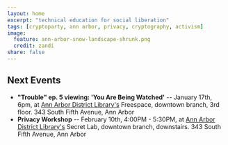 ```yaml
---
layout: home
excerpt: "technical education for social liberation"
tags: [cryptoparty, ann arbor, privacy, cryptography, activism]
image:
  feature: ann-arbor-snow-landscape-shrunk.png
  credit: zandi
share: false
---
```


## Next Events
* **"Trouble" ep. 5 viewing: 'You Are Being Watched'** -- January 17th, 6pm, at [Ann Arbor District Library's][aadl] Freespace, downtown branch, 3rd floor.
 343 South Fifth Avenue, Ann Arbor
 * **Privacy Workshop** -- February 10th, 4:00PM - 5:30PM, at [Ann Arbor District Library's][aadl] Secret Lab, downtown branch, downstairs.
 343 South Fifth Avenue, Ann Arbor

[aha]: http://www.allhandsactive.org/
[ziggys]: http://ziggysypsi.com
[aadl]: https://aadl.org/
